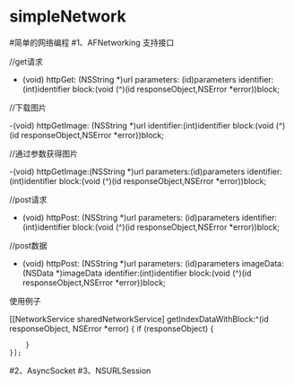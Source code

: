 # simpleNetwork
#简单的网络编程
#1、AFNetworking
支持接口

//get请求

- (void) httpGet: (NSString *)url
      parameters: (id)parameters
      identifier:(int)identifier
           block:(void (^)(id responseObject,NSError *error))block;

//下载图片

-(void) httpGetImage: (NSString *)url
          identifier:(int)identifier
               block:(void (^)(id responseObject,NSError *error))block;

//通过参数获得图片

-(void) httpGetImage:(NSString *)url
          parameters:(id)parameters
          identifier:(int)identifier
               block:(void (^)(id responseObject,NSError *error))block;

//post请求
- (void) httpPost: (NSString *)url
       parameters: (id)parameters
       identifier:(int)identifier
            block:(void (^)(id responseObject,NSError *error))block;

//post数据

- (void) httpPost: (NSString *)url
       parameters: (id)parameters
        imageData:(NSData *)imageData
       identifier:(int)identifier
            block:(void (^)(id responseObject,NSError *error))block;

使用例子

[[NetworkService sharedNetworkService] getIndexDataWithBlock:^(id responseObject, NSError *error) {
        if (responseObject)
        {
            
        }
    }];

#2、AsyncSocket
#3、NSURLSession
